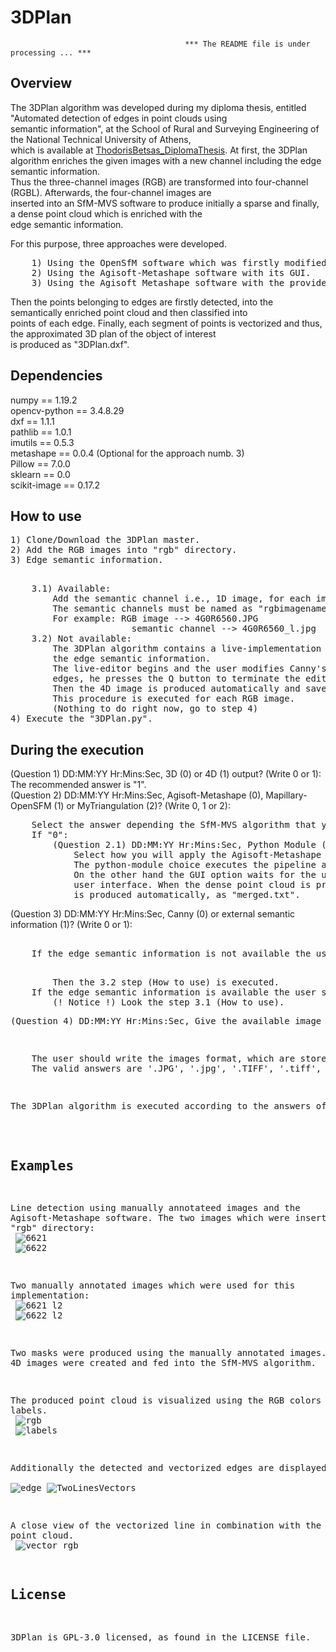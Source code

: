 # 3DPlan

                                           *** The README file is under processing ... ***
## Overview

<p>The 3DPlan algorithm was developed during my diploma thesis, entitled "Automated detection of edges in point clouds using<br>
semantic information", at the School of Rural and Surveying Engineering of the National Technical University of Athens,<br>
which is available at <a href="https://dspace.lib.ntua.gr/xmlui/handle/123456789/53090">ThodorisBetsas_DiplomaThesis</a>.
At first, the 3DPlan algorithm enriches the given images with a new channel including the edge semantic information.<br>
Thus the three-channel images (RGB) are transformed into four-channel (RGBL). Afterwards, the four-channel images are<br>
inserted into an SfM-MVS software to produce initially a sparse and finally, a dense point cloud which is enriched with the<br>
edge semantic information.</p>

<p>For this purpose, three approaches were developed.<br></p>
<pre>
    1) Using the OpenSfM software which was firstly modified to manipulate four-channel images.
    2) Using the Agisoft-Metashape software with its GUI.
    3) Using the Agisoft_Metashape software with the provided python module.
</pre>

<p>Then the points belonging to edges are firstly detected, into the semantically enriched point cloud and then classified into<br>
points of each edge. Finally, each segment of points is vectorized and thus, the approximated 3D plan of the object of interest<br>
is produced as "3DPlan.dxf".</p>


## Dependencies
numpy == 1.19.2 <br>
opencv-python == 3.4.8.29 <br>
dxf == 1.1.1 <br>
pathlib == 1.0.1 <br>
imutils == 0.5.3 <br>
metashape == 0.0.4 (Optional for the approach numb. 3) <br>
Pillow == 7.0.0 <br>
sklearn == 0.0 <br>
scikit-image == 0.17.2 <br>

## How to use
<pre>
1) Clone/Download the 3DPlan master.
2) Add the RGB images into "rgb" directory.
3) Edge semantic information.</p>
    3.1) Available:
        Add the semantic channel i.e., 1D image, for each image, into "semantic_images" directory.
        The semantic channels must be named as "rgbimagename_l.jpg"
        For example: RGB image --> 4G0R6560.JPG
                       semantic channel --> 4G0R6560_l.jpg
    3.2) Not available:
        The 3DPlan algorithm contains a live-implementation of the Canny algorithm which could be used for producing
        the edge semantic information.
        The live-editor begins and the user modifies Canny's parameters. When the user is satisfied by the detected
        edges, he presses the Q button to terminate the editing procedure.
        Then the 4D image is produced automatically and saved into "images" directory which is created automatically.
        This procedure is executed for each RGB image.
        (Nothing to do right now, go to step 4)
4) Execute the "3DPlan.py".
</pre>

## During the execution

<p>(Question 1) DD:MM:YY Hr:Mins:Sec, 3D (0) or 4D (1) output? (Write 0 or 1): The recommended answer is "1".<br>
(Question 2) DD:MM:YY Hr:Mins:Sec, Agisoft-Metashape (0), Mapillary-OpenSFM (1) or MyTriangulation (2)? (Write 0, 1 or 2):</p>
<pre>
    Select the answer depending the SfM-MVS algorithm that you want to use. The recommended answer is "0".
    If "0":
        (Question 2.1) DD:MM:YY Hr:Mins:Sec, Python Module (0) or GUI (1) output? (Write 0 or 1):
            Select how you will apply the Agisoft-Metashape pipeline. 
            The python-module choice executes the pipeline automatically.
            On the other hand the GUI option waits for the user to run the algorithm using the Agisoft-Metashape graphical 
            user interface. When the dense point cloud is produced the user must save it into the "Lines" directory, which 
            is produced automatically, as "merged.txt".
</pre>
<p>(Question 3) DD:MM:YY Hr:Mins:Sec, Canny (0) or external semantic information (1)? (Write 0 or 1):
<pre>    
    If the edge semantic information is not available the user should select the "Canny" choice i.e., write 0 and press "enter".</p>
        Then the 3.2 step (How to use) is executed.
    If the edge semantic information is available the user should select the "semantic information" choice i.e., write 1 and press "enter".
        (! Notice !) Look the step 3.1 (How to use).
<p>(Question 4) DD:MM:YY Hr:Mins:Sec, Give the available image format:</p>
<pre>
    The user should write the images format, which are stored into "rgb" directory, for example .JPG and the to press "enter".
    The valid answers are '.JPG', '.jpg', '.TIFF', '.tiff', '.tif', '.PNG', '.png'.
</pre>
<p>The 3DPlan algorithm is executed according to the answers of the user and the 3DPlan.dxf archive is produced into the "Lines" directory.</p>

## Examples

Line detection using manually annotateed images and the Agisoft-Metashape software.
The two images which were inserted into the "rgb" directory:<br>
![6621](https://user-images.githubusercontent.com/45883362/113516175-79b29a80-9581-11eb-91f0-8a86fdbb2395.png) <br>
![6622](https://user-images.githubusercontent.com/45883362/113516179-7e774e80-9581-11eb-9518-58453fb3889c.png)

Two manually annotated images which were used for this implementation:<br>
![6621_l2](https://user-images.githubusercontent.com/45883362/113516000-93071700-9580-11eb-88b0-40e23dfd56fc.png)<br>
![6622_l2](https://user-images.githubusercontent.com/45883362/113516003-98646180-9580-11eb-9616-7ea138bbc8f8.png)

Two masks were produced using the manually annotated images. Then the 4D images were created and fed into the SfM-MVS algorithm.

The produced point cloud is visualized using the RGB colors and the labels.<br>
![rgb](https://user-images.githubusercontent.com/45883362/113516906-994bc200-9585-11eb-8b2d-2580c15ad21a.png)<br>
![labels](https://user-images.githubusercontent.com/45883362/113516909-9b158580-9585-11eb-9c53-83b518e25b09.png)

Additionally the detected and vectorized edges are displayed.<br>
![edge](https://user-images.githubusercontent.com/45883362/113517678-2bee6000-958a-11eb-8ba6-7068b5534f71.png)
![TwoLinesVectors](https://user-images.githubusercontent.com/45883362/113517001-1414dd00-9586-11eb-8519-7998a851b1cf.png)

A close view of the vectorized line in combination with the rgb dense point cloud.<br>
![vector_rgb](https://user-images.githubusercontent.com/45883362/113516925-acf72880-9585-11eb-8b92-92d82d335d49.png) <br>

## License
3DPlan is GPL-3.0 licensed, as found in the LICENSE file.
